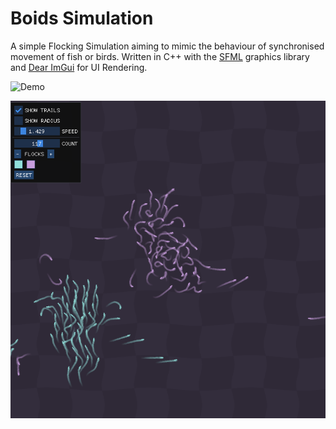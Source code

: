 # Boids Simulation
A simple Flocking Simulation aiming to mimic the behaviour of synchronised movement of fish or birds. Written in C++ with the [SFML](https://www.sfml-dev.org/) graphics library and [Dear ImGui](https://github.com/ocornut/imgui) for UI Rendering.

![Demo](/Demo.gif?raw=true)

![Visual](/Visual.png?raw=true)
